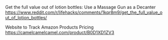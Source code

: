 Get the full value out of lotion bottles: Use a Massage Gun as a Decanter <br>
https://www.reddit.com/r/lifehacks/comments/1kqr8m9/get_the_full_value_out_of_lotion_bottles/


Website to Track Amazon Products Pricing <br>
https://camelcamelcamel.com/product/B0D1XD1ZV3
